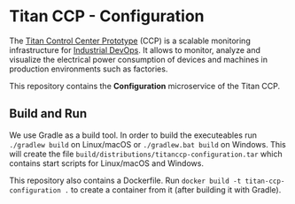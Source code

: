 # Titan CCP - Configuration

The [Titan Control Center Prototype](http://eprints.uni-kiel.de/43910) (CCP) is a
scalable monitoring infrastructure for [Industrial DevOps](https://industrial-devops.org/).
It allows to monitor, analyze and visualize the electrical power consumption of
devices and machines in production environments such as factories.

This repository contains the **Configuration** microservice of the Titan CCP.

## Build and Run

We use Gradle as a build tool. In order to build the executeables run 
`./gradlew build` on Linux/macOS or `./gradlew.bat build` on Windows. This will
create the file `build/distributions/titanccp-configuration.tar` which contains
start scripts for Linux/macOS and Windows.

This repository also contains a Dockerfile. Run
`docker build -t titan-ccp-configuration .` to create a container from it (after
building it with Gradle).